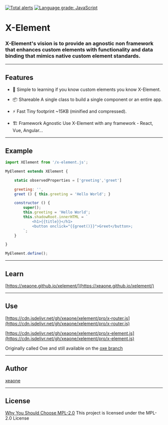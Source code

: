 [![Total alerts](https://img.shields.io/lgtm/alerts/g/xeaone/xelement.svg?logo=lgtm&logoWidth=18)](https://lgtm.com/projects/g/xeaone/xelement/alerts/)
[![Language grade: JavaScript](https://img.shields.io/lgtm/grade/javascript/g/xeaone/element.svg?logo=lgtm&logoWidth=18)](https://lgtm.com/projects/g/xeaone/element/context:javascript)

# X-Element

### X-Element's vision is to provide an agnostic non framework that enhances custom elements with functionality and data binding that mimics native custom element standards.


---
## Features

- &#128118; Simple to learning if you know custom elements you know X-Element.

- &#128230; Shareable A single class to build a single component or an entire app.

- &#9889; Fast Tiny footprint ~15KB (minified and compressed).

- &#127959; Framework Agnostic Use X-Element with any framework - React, Vue, Angular...


---
## Example
```js
import XElement from '/x-element.js';

MyElement extends XElement {

    static observedProperties = ['greeting','greet']

    greeting: '',
    greet () { this.greeting = 'Hello World'; }

    constructor () {
        super();
        this.greeting = 'Hello World';
        this.shadowRoot.innerHTML = `
            <h1>{{title}}</h1>
            <button onclick="{{greet()}}">Greet</button>;
        `;
    }

}

MyElement.define();
```

---
## Learn
[https://xeaone.github.io/xelement/](https://xeaone.github.io/xelement/)


---
## Use
[https://cdn.jsdelivr.net/gh/xeaone/xelement/pro/x-router.js](https://cdn.jsdelivr.net/gh/xeaone/xelement/pro/x-router.js)

[https://cdn.jsdelivr.net/gh/xeaone/xelement/pro/x-element.js](https://cdn.jsdelivr.net/gh/xeaone/xelement/pro/x-element.js)

Originally called Oxe and still available on the [oxe branch](https://github.com/xeaone/xelement/tree/oxe)


---
## Author
[xeaone](https://github.com/xeaone)


---
## License
[Why You Should Choose MPL-2.0](http://veldstra.org/2016/12/09/you-should-choose-mpl2-for-your-opensource-project.html)
This project is licensed under the MPL-2.0 License
